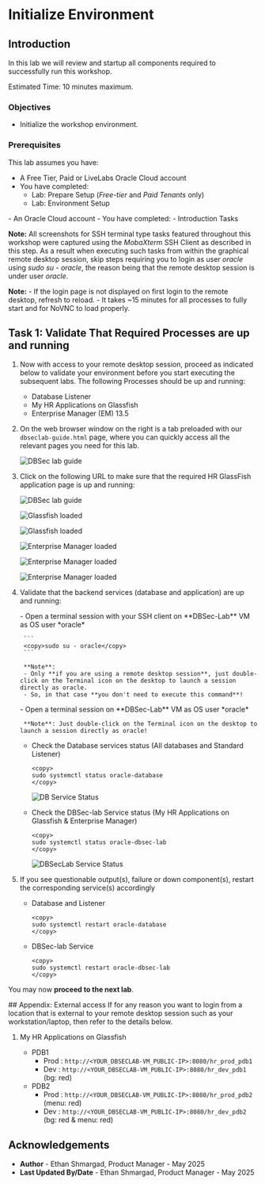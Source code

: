 # Initialize Environment

## Introduction

In this lab we will review and startup all components required to successfully run this workshop.

Estimated Time: 10 minutes maximum.

### Objectives
- Initialize the workshop environment.

### Prerequisites
This lab assumes you have:
<if type="brown">
- A Free Tier, Paid or LiveLabs Oracle Cloud account
- You have completed:
    - Lab: Prepare Setup (*Free-tier* and *Paid Tenants* only)
    - Lab: Environment Setup
</if>
<if type="green">
- An Oracle Cloud account
- You have completed:
    - Introduction Tasks
</if>

**Note:** All screenshots for SSH terminal type tasks featured throughout this workshop were captured using the *MobaXterm* SSH Client as described in this step. As a result when executing such tasks from within the graphical remote desktop session, skip steps requiring you to login as user *oracle* using *sudo su - oracle*, the reason being that the remote desktop session is under user *oracle*.

 **Note:**
    - If the login page is not displayed on first login to the remote desktop, refresh to reload.
    - It takes ~15 minutes for all processes to fully start and for NoVNC to load properly.

## Task 1: Validate That Required Processes are up and running

1. Now with access to your remote desktop session, proceed as indicated below to validate your environment before you start executing the subsequent labs. The following Processes should be up and running:

    - Database Listener
    - My HR Applications on Glassfish
    - Enterprise Manager (EM) 13.5

2. On the web browser window on the right is a tab preloaded with our `dbseclab-guide.html` page, where you can quickly access all the relevant pages you need for this lab.

    ![DBSec lab guide](images/labguide.png "dbsec lab guide")
    

3. Click on the following URL to make sure that the required HR GlassFish application page is up and running:

    ![DBSec lab guide](images/labguide4.png "dbsec lab guide")

    ![Glassfish loaded](images/gf1.png "Glassfish loaded") 

    ![Glassfish loaded](images/gf2.png "Glassfish loaded") 

    ![Enterprise Manager loaded](images/em1.png "Enterprise Manager loaded")

    ![Enterprise Manager loaded](images/em2.png "Enterprise Manager loaded")

    ![Enterprise Manager loaded](images/em3.png "Enterprise Manager loaded")

4. Validate that the backend services (database and application) are up and running:

    <if type="brown">
    - Open a terminal session with your SSH client on **DBSec-Lab** VM as OS user *oracle*

        ```
        <copy>sudo su - oracle</copy>
        ```

        **Note**:
        - Only **if you are using a remote desktop session**, just double-click on the Terminal icon on the desktop to launch a session directly as oracle.
        - So, in that case **you don't need to execute this command**!
    </if>

    <if type="green">
    - Open a terminal session on **DBSec-Lab** VM as OS user *oracle*

        **Note**: Just double-click on the Terminal icon on the desktop to launch a session directly as oracle!
    </if>

    - Check the Database services status (All databases and Standard Listener)

        ```
        <copy>
        sudo systemctl status oracle-database
        </copy>
        ```

        ![DB Service Status](images/db-service-status.png "DB Service Status")

    - Check the DBSec-lab Service status (My HR Applications on Glassfish & Enterprise Manager)

        ```
        <copy>
        sudo systemctl status oracle-dbsec-lab
        </copy>
        ```

        ![DBSecLab Service Status](images/dbsec-lab-service-status.png "DBSecLab Service Status")

5. If you see questionable output(s), failure or down component(s), restart the corresponding service(s) accordingly

    - Database and Listener

        ```
        <copy>
        sudo systemctl restart oracle-database
        </copy>
        ```

    - DBSec-lab Service

        ```
        <copy>
        sudo systemctl restart oracle-dbsec-lab
        </copy>
        ```

You may now **proceed to the next lab**.

<if type="brown">
## Appendix: External access
If for any reason you want to login from a location that is external to your remote desktop session such as your workstation/laptop, then refer to the details below.

1. My HR Applications on Glassfish

    - PDB1
      - Prod        : `http://<YOUR_DBSECLAB-VM_PUBLIC-IP>:8080/hr_prod_pdb1`
      - Dev         : `http://<YOUR_DBSECLAB-VM_PUBLIC-IP>:8080/hr_dev_pdb1`   (bg: red)
    - PDB2
      - Prod        : `http://<YOUR_DBSECLAB-VM_PUBLIC-IP>:8080/hr_prod_pdb2`  (menu: red)
      - Dev         : `http://<YOUR_DBSECLAB-VM_PUBLIC-IP>:8080/hr_dev_pdb2`   (bg: red & menu: red)
</if>

## Acknowledgements
- **Author** - Ethan Shmargad, Product Manager - May 2025
- **Last Updated By/Date** - Ethan Shmargad, Product Manager - May 2025